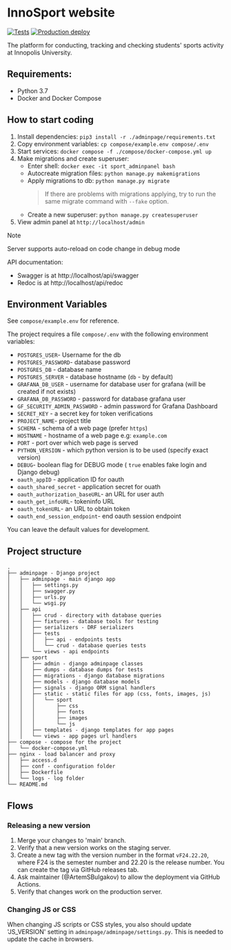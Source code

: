 # InnoSport website

[![Tests](https://github.com/one-zero-eight/sport/actions/workflows/tests.yaml/badge.svg)](https://github.com/one-zero-eight/sport/actions/workflows/tests.yaml)
[![Production deploy](https://github.com/one-zero-eight/sport/actions/workflows/deploy_production.yaml/badge.svg)](https://github.com/one-zero-eight/sport/actions/workflows/deploy_production.yaml)

The platform for conducting, tracking and checking students' sports activity at Innopolis University.

## Requirements:

* Python 3.7
* Docker and Docker Compose

## How to start coding

1. Install dependencies: `pip3 install -r ./adminpage/requirements.txt`
2. Copy environment variables: `cp compose/example.env compose/.env`
3. Start services: `docker compose -f ./compose/docker-compose.yml up`
4. Make migrations and create superuser:
   - Enter shell: `docker exec -it sport_adminpanel bash`
   - Autocreate migration files: `python manage.py makemigrations`
   - Apply migrations to db: `python manage.py migrate`
     > If there are problems with migrations applying, try to run the same migrate command with `--fake` option.
   - Create a new superuser: `python manage.py createsuperuser`
5. View admin panel at `http://localhost/admin`

> [!NOTE]
> Server supports auto-reload on code change in debug mode

API documentation:
* Swagger is at http://localhost/api/swagger
* Redoc is at http://localhost/api/redoc

## Environment Variables

See `compose/example.env` for reference.

The project requires a file `compose/.env` with the following environment variables:

* `POSTGRES_USER`- Username for the db
* `POSTGRES_PASSWORD`- database password
* `POSTGRES_DB` - database name
* `POSTGRES_SERVER` - database hostname (`db` - by default)
* `GRAFANA_DB_USER` - username for database user for grafana (will be created if not exists)
* `GRAFANA_DB_PASSWORD` - password for database grafana user
* `GF_SECURITY_ADMIN_PASSWORD` - admin password for Grafana Dashboard
* `SECRET_KEY` - a secret key for token verifications
* `PROJECT_NAME`- project title
* `SCHEMA` - schema of a web page (prefer `https`)
* `HOSTNAME` - hostname of a web page e.g: `example.com`
* `PORT` - port over which web page is served
* `PYTHON_VERSION` - which python version is to be used (specify exact version)
* `DEBUG`- boolean flag for DEBUG mode ( `true` enables fake login and Django debug)
* `oauth_appID` - application ID for oauth
* `oauth_shared_secret` - application secret for ouath
* `oauth_authorization_baseURL`- an URL for user auth
* `oauth_get_infoURL`- tokeninfo URL
* `oauth_tokenURL`- an URL to obtain token
* `oauth_end_session_endpoint`- end oauth session endpoint

You can leave the default values for development.

## Project structure

```
.
├── adminpage - Django project
│   ├── adminpage - main django app
│   │   ├── settings.py
│   │   ├── swagger.py
│   │   ├── urls.py
│   │   └── wsgi.py
│   ├── api
│   │   ├── crud - directory with database queries
│   │   ├── fixtures - database tools for testing
│   │   ├── serializers - DRF serializers
│   │   ├── tests
│   │   │   ├── api - endpoints tests
│   │   │   └── crud - database queries tests
│   │   └── views - api endpoints
│   ├── sport
│   │   ├── admin - django adminpage classes
│   │   ├── dumps - database dumps for tests
│   │   ├── migrations - django database migrations
│   │   ├── models - django database models
│   │   ├── signals - django ORM signal handlers
│   │   ├── static - static files for app (css, fonts, images, js)
│   │   │   └── sport
│   │   │       ├── css
│   │   │       ├── fonts
│   │   │       ├── images
│   │   │       └── js
│   │   ├── templates - django templates for app pages
│   │   └── views - app pages url handlers
├── compose - compose for the project
│   └── docker-compose.yml
├── nginx - load balancer and proxy
│   ├── access.d
│   ├── conf - configuration folder
│   ├── Dockerfile
│   └── logs - log folder
└── README.md
```

## Flows

### Releasing a new version

1. Merge your changes to 'main' branch.
2. Verify that a new version works on the staging server.
3. Create a new tag with the version number in the format `vF24.22.20`,
   where F24 is the semester number and 22.20 is the release number.
   You can create the tag via GitHub releases tab.
4. Ask maintainer (@ArtemSBulgakov) to allow the deployment via GitHub Actions.
5. Verify that changes work on the production server.

### Changing JS or CSS

When changing JS scripts or CSS styles,
you also should update 'JS_VERSION' setting in `adminpage/adminpage/settings.py`.
This is needed to update the cache in browsers.

